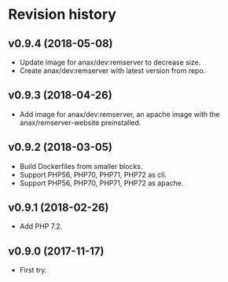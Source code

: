 Revision history
====================


v0.9.4 (2018-05-08)
--------------------

* Update image for anax/dev:remserver to decrease size.
* Create anax/dev:remserver with latest version from repo.



v0.9.3 (2018-04-26)
--------------------

* Add image for anax/dev:remserver, an apache image with the anax/remserver-website preinstalled.



v0.9.2 (2018-03-05)
--------------------

* Build Dockerfiles from smaller blocks.
* Support PHP56, PHP70, PHP71, PHP72 as cli.
* Support PHP56, PHP70, PHP71, PHP72 as apache.



v0.9.1 (2018-02-26)
--------------------

* Add PHP 7.2.



v0.9.0 (2017-11-17)
--------------------

* First try.
